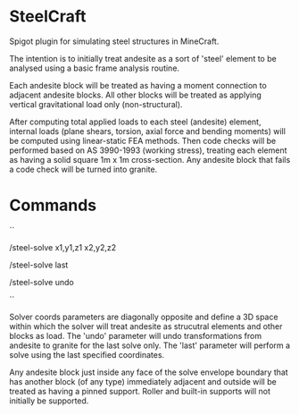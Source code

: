 # SteelCraft
Spigot plugin for simulating steel structures in MineCraft.


The intention is to initially treat andesite as a sort of 'steel' element to be analysed using a basic frame analysis routine.

Each andesite block will be treated as having a moment connection to adjacent andesite blocks.
All other blocks will be treated as applying vertical gravitational load only (non-structural).

After computing total applied loads to each steel (andesite) element, internal loads (plane shears, torsion, axial force and bending moments) will be computed using linear-static FEA methods.
Then code checks will be performed based on AS 3990-1993 (working stress), treating each element as having a solid square 1m x 1m cross-section.
Any andesite block that fails a code check will be turned into granite.


# Commands

``

/steel-solve x1,y1,z1 x2,y2,z2

/steel-solve last

/steel-solve undo

``


Solver coords parameters are diagonally opposite and define a 3D space within which the solver will treat andesite as strucutral elements and other blocks as load.
The 'undo' parameter will undo transformations from andesite to granite for the last solve only.
The 'last' parameter will perform a solve using the last specified coordinates.

Any andesite block just inside any face of the solve envelope boundary that has another block (of any type) immediately adjacent and outside will be treated as having a pinned support. Roller and built-in supports will not initially be supported.
